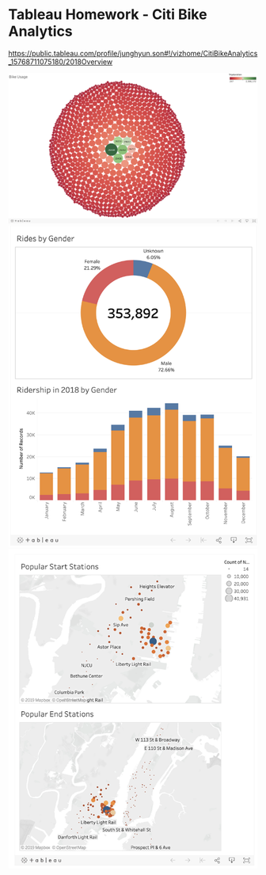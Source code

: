 # Tableau Homework - Citi Bike Analytics

https://public.tableau.com/profile/junghyun.son#!/vizhome/CitiBikeAnalytics_15768711075180/2018Overview


![Bike Usage](Images/bike-usage.png)
![Gender Analysis](Images/gender-analysis.png)
![Popular Stations](Images/popular-stations.png)

